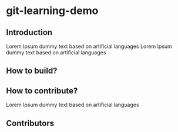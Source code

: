 # git-learning-demo

## Introduction

Lorem Ipsum dummy text based on artificial languages
Lorem Ipsum dummy text based on artificial languages

## How to build?

## How to contribute?

Lorem Ipsum dummy text based on artificial languages

## Contributors